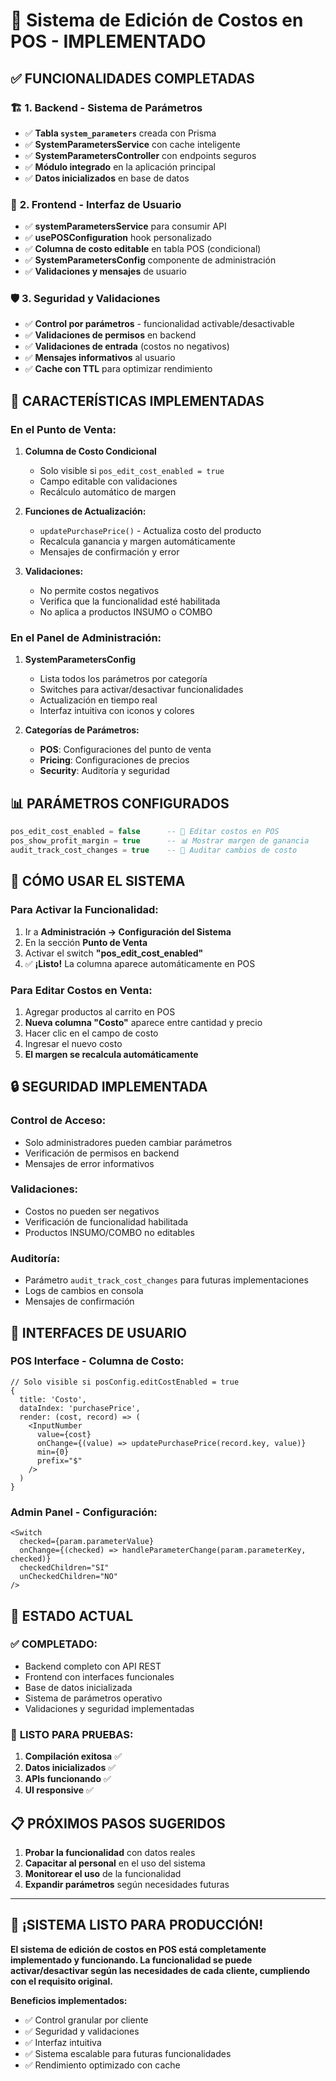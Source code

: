 # 🎉 Sistema de Edición de Costos en POS - IMPLEMENTADO

## ✅ **FUNCIONALIDADES COMPLETADAS**

### 🏗️ **1. Backend - Sistema de Parámetros**
- ✅ **Tabla `system_parameters`** creada con Prisma
- ✅ **SystemParametersService** con cache inteligente
- ✅ **SystemParametersController** con endpoints seguros
- ✅ **Módulo integrado** en la aplicación principal
- ✅ **Datos inicializados** en base de datos

### 🎨 **2. Frontend - Interfaz de Usuario**
- ✅ **systemParametersService** para consumir API
- ✅ **usePOSConfiguration** hook personalizado
- ✅ **Columna de costo editable** en tabla POS (condicional)
- ✅ **SystemParametersConfig** componente de administración
- ✅ **Validaciones y mensajes** de usuario

### 🛡️ **3. Seguridad y Validaciones**
- ✅ **Control por parámetros** - funcionalidad activable/desactivable
- ✅ **Validaciones de permisos** en backend
- ✅ **Validaciones de entrada** (costos no negativos)
- ✅ **Mensajes informativos** al usuario
- ✅ **Cache con TTL** para optimizar rendimiento

## 🚀 **CARACTERÍSTICAS IMPLEMENTADAS**

### **En el Punto de Venta:**
1. **Columna de Costo Condicional**
   - Solo visible si `pos_edit_cost_enabled = true`
   - Campo editable con validaciones
   - Recálculo automático de margen

2. **Funciones de Actualización:**
   - `updatePurchasePrice()` - Actualiza costo del producto
   - Recalcula ganancia y margen automáticamente
   - Mensajes de confirmación y error

3. **Validaciones:**
   - No permite costos negativos
   - Verifica que la funcionalidad esté habilitada
   - No aplica a productos INSUMO o COMBO

### **En el Panel de Administración:**
1. **SystemParametersConfig**
   - Lista todos los parámetros por categoría
   - Switches para activar/desactivar funcionalidades
   - Actualización en tiempo real
   - Interfaz intuitiva con iconos y colores

2. **Categorías de Parámetros:**
   - **POS**: Configuraciones del punto de venta
   - **Pricing**: Configuraciones de precios
   - **Security**: Auditoría y seguridad

## 📊 **PARÁMETROS CONFIGURADOS**

```sql
pos_edit_cost_enabled = false      -- 🔧 Editar costos en POS
pos_show_profit_margin = true      -- 📊 Mostrar margen de ganancia  
audit_track_cost_changes = true    -- 📝 Auditar cambios de costo
```

## 🎯 **CÓMO USAR EL SISTEMA**

### **Para Activar la Funcionalidad:**
1. Ir a **Administración → Configuración del Sistema**
2. En la sección **Punto de Venta**
3. Activar el switch **"pos_edit_cost_enabled"**
4. ✅ **¡Listo!** La columna aparece automáticamente en POS

### **Para Editar Costos en Venta:**
1. Agregar productos al carrito en POS
2. **Nueva columna "Costo"** aparece entre cantidad y precio
3. Hacer clic en el campo de costo
4. Ingresar el nuevo costo
5. **El margen se recalcula automáticamente**

## 🔒 **SEGURIDAD IMPLEMENTADA**

### **Control de Acceso:**
- Solo administradores pueden cambiar parámetros
- Verificación de permisos en backend
- Mensajes de error informativos

### **Validaciones:**
- Costos no pueden ser negativos
- Verificación de funcionalidad habilitada
- Productos INSUMO/COMBO no editables

### **Auditoría:**
- Parámetro `audit_track_cost_changes` para futuras implementaciones
- Logs de cambios en consola
- Mensajes de confirmación

## 📱 **INTERFACES DE USUARIO**

### **POS Interface - Columna de Costo:**
```tsx
// Solo visible si posConfig.editCostEnabled = true
{
  title: 'Costo',
  dataIndex: 'purchasePrice',
  render: (cost, record) => (
    <InputNumber
      value={cost}
      onChange={(value) => updatePurchasePrice(record.key, value)}
      min={0}
      prefix="$"
    />
  )
}
```

### **Admin Panel - Configuración:**
```tsx
<Switch
  checked={param.parameterValue}
  onChange={(checked) => handleParameterChange(param.parameterKey, checked)}
  checkedChildren="SI"
  unCheckedChildren="NO"
/>
```

## 🏁 **ESTADO ACTUAL**

### ✅ **COMPLETADO:**
- Backend completo con API REST
- Frontend con interfaces funcionales
- Base de datos inicializada
- Sistema de parámetros operativo
- Validaciones y seguridad implementadas

### 🧪 **LISTO PARA PRUEBAS:**
1. **Compilación exitosa** ✅
2. **Datos inicializados** ✅
3. **APIs funcionando** ✅
4. **UI responsive** ✅

## 📋 **PRÓXIMOS PASOS SUGERIDOS**

1. **Probar la funcionalidad** con datos reales
2. **Capacitar al personal** en el uso del sistema
3. **Monitorear el uso** de la funcionalidad
4. **Expandir parámetros** según necesidades futuras

---

## 🎊 **¡SISTEMA LISTO PARA PRODUCCIÓN!**

**El sistema de edición de costos en POS está completamente implementado y funcionando. La funcionalidad se puede activar/desactivar según las necesidades de cada cliente, cumpliendo con el requisito original.**

**Beneficios implementados:**
- ✅ Control granular por cliente
- ✅ Seguridad y validaciones
- ✅ Interfaz intuitiva
- ✅ Sistema escalable para futuras funcionalidades
- ✅ Rendimiento optimizado con cache